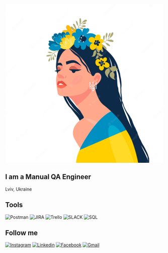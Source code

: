 [![Header](https://github.com/mdemkovska/mdemkovska/blob/main/assets/woman-in-ukrainian-symbols-art-ukraine-support-concept-no-war-support-for-ukraine-vector-illustratio_206735-126.jpg)](https://www.youtube.com/watch?v=1yELlB39TvY)  

## I am a Manual QA Engineer
Lviv, Ukraine

## Tools 
![Postman](https://img.shields.io/badge/-POSTMAN-757575?style=for-the-badge&logo=postman&logoColor=ff8000)
![JIRA](https://img.shields.io/badge/-JIRA-757575?style=for-the-badge&logo=jira&logoColor=000099)
![Trello](https://img.shields.io/badge/-TRELLO-757575?style=for-the-badge&logo=trello&logoColor=ff8000)
![SLACK](https://img.shields.io/badge/-SLACK-757575?style=for-the-badge&logo=slack&logoColor=000099)
![SQL](https://img.shields.io/badge/-SQL-757575?style=for-the-badge&logo=mysql&logoColor=ff8000)

## Follow me
[![Instagram](https://img.shields.io/badge/-INSTAGRAM-757575?style=for-the-badge&logo=instagram&logoColor=ff8000)](https://www.youtube.com/watch?v=1yELlB39TvY)
[![Linkedin](https://img.shields.io/badge/-LINKEDIN-757575?style=for-the-badge&logo=linkedin&logoColor=000099)](https://www.youtube.com/watch?v=1yELlB39TvY)
[![Facebook](https://img.shields.io/badge/-FACEBOOK-757575?style=for-the-badge&logo=facebook&logoColor=ff8000)](https://www.youtube.com/watch?v=1yELlB39TvY)
[![Gmail](https://img.shields.io/badge/-GMAIL-757575?style=for-the-badge&logo=gmail&logoColor=000099)](https://www.youtube.com/watch?v=1yELlB39TvY)
